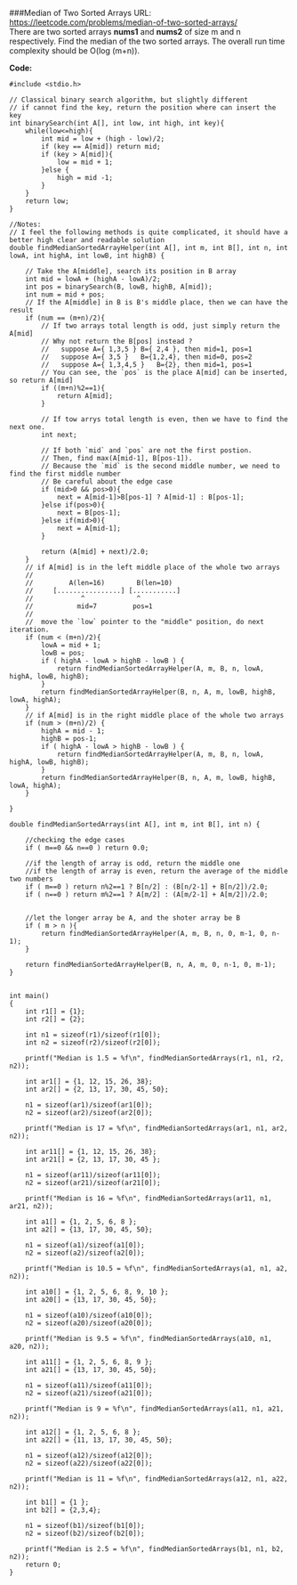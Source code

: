 ###Median of Two Sorted Arrays
URL: https://leetcode.com/problems/median-of-two-sorted-arrays/</br>
There are two sorted arrays __nums1__ and __nums2__ of size m and n respectively. Find the median of the two sorted arrays. The overall run time complexity should be O(log (m+n)).

__Code:__

	#include <stdio.h>

	// Classical binary search algorithm, but slightly different
	// if cannot find the key, return the position where can insert the key 
	int binarySearch(int A[], int low, int high, int key){
	    while(low<=high){
	        int mid = low + (high - low)/2;
	        if (key == A[mid]) return mid;
	        if (key > A[mid]){
	            low = mid + 1;
	        }else {
	            high = mid -1;
	        }
	    }
	    return low;
	}

	//Notes:
	// I feel the following methods is quite complicated, it should have a better high clear and readable solution
	double findMedianSortedArrayHelper(int A[], int m, int B[], int n, int lowA, int highA, int lowB, int highB) {

	    // Take the A[middle], search its position in B array
	    int mid = lowA + (highA - lowA)/2;
	    int pos = binarySearch(B, lowB, highB, A[mid]);
	    int num = mid + pos;
	    // If the A[middle] in B is B's middle place, then we can have the result
	    if (num == (m+n)/2){
	        // If two arrays total length is odd, just simply return the A[mid]
	        // Why not return the B[pos] instead ? 
	        //   suppose A={ 1,3,5 } B={ 2,4 }, then mid=1, pos=1
	        //   suppose A={ 3,5 }   B={1,2,4}, then mid=0, pos=2
	        //   suppose A={ 1,3,4,5 }   B={2}, then mid=1, pos=1
	        // You can see, the `pos` is the place A[mid] can be inserted, so return A[mid]
	        if ((m+n)%2==1){
	            return A[mid];
	        }
	        
	        // If tow arrys total length is even, then we have to find the next one.
	        int next;

	        // If both `mid` and `pos` are not the first postion.
	        // Then, find max(A[mid-1], B[pos-1]). 
	        // Because the `mid` is the second middle number, we need to find the first middle number
	        // Be careful about the edge case
	        if (mid>0 && pos>0){ 
	            next = A[mid-1]>B[pos-1] ? A[mid-1] : B[pos-1];
	        }else if(pos>0){
	            next = B[pos-1];
	        }else if(mid>0){
	            next = A[mid-1];
	        }
	        
	        return (A[mid] + next)/2.0;
	    }
	    // if A[mid] is in the left middle place of the whole two arrays
	    //
	    //         A(len=16)        B(len=10)
	    //     [................] [...........]
	    //            ^             ^
	    //           mid=7         pos=1
	    //
	    //  move the `low` pointer to the "middle" position, do next iteration.
	    if (num < (m+n)/2){
	        lowA = mid + 1;
	        lowB = pos; 
	        if ( highA - lowA > highB - lowB ) {
	            return findMedianSortedArrayHelper(A, m, B, n, lowA, highA, lowB, highB);
	        }
	        return findMedianSortedArrayHelper(B, n, A, m, lowB, highB, lowA, highA);
	    }
	    // if A[mid] is in the right middle place of the whole two arrays
	    if (num > (m+n)/2) {
	        highA = mid - 1;
	        highB = pos-1;
	        if ( highA - lowA > highB - lowB ) {
	            return findMedianSortedArrayHelper(A, m, B, n, lowA, highA, lowB, highB);
	        }
	        return findMedianSortedArrayHelper(B, n, A, m, lowB, highB, lowA, highA);
	    }

	}

	double findMedianSortedArrays(int A[], int m, int B[], int n) {

	    //checking the edge cases
	    if ( m==0 && n==0 ) return 0.0;

	    //if the length of array is odd, return the middle one
	    //if the length of array is even, return the average of the middle two numbers
	    if ( m==0 ) return n%2==1 ? B[n/2] : (B[n/2-1] + B[n/2])/2.0;
	    if ( n==0 ) return m%2==1 ? A[m/2] : (A[m/2-1] + A[m/2])/2.0;
	    
	    
	    //let the longer array be A, and the shoter array be B
	    if ( m > n ){
	        return findMedianSortedArrayHelper(A, m, B, n, 0, m-1, 0, n-1);
	    }
	        
	    return findMedianSortedArrayHelper(B, n, A, m, 0, n-1, 0, m-1);
	}


	int main()
	{
	    int r1[] = {1};
	    int r2[] = {2};
	 
	    int n1 = sizeof(r1)/sizeof(r1[0]);
	    int n2 = sizeof(r2)/sizeof(r2[0]);

	    printf("Median is 1.5 = %f\n", findMedianSortedArrays(r1, n1, r2, n2));

	    int ar1[] = {1, 12, 15, 26, 38};
	    int ar2[] = {2, 13, 17, 30, 45, 50};
	 
	    n1 = sizeof(ar1)/sizeof(ar1[0]);
	    n2 = sizeof(ar2)/sizeof(ar2[0]);

	    printf("Median is 17 = %f\n", findMedianSortedArrays(ar1, n1, ar2, n2));

	    int ar11[] = {1, 12, 15, 26, 38};
	    int ar21[] = {2, 13, 17, 30, 45 };
	 
	    n1 = sizeof(ar11)/sizeof(ar11[0]);
	    n2 = sizeof(ar21)/sizeof(ar21[0]);

	    printf("Median is 16 = %f\n", findMedianSortedArrays(ar11, n1, ar21, n2));

	    int a1[] = {1, 2, 5, 6, 8 };
	    int a2[] = {13, 17, 30, 45, 50};
	 
	    n1 = sizeof(a1)/sizeof(a1[0]);
	    n2 = sizeof(a2)/sizeof(a2[0]);

	    printf("Median is 10.5 = %f\n", findMedianSortedArrays(a1, n1, a2, n2));

	    int a10[] = {1, 2, 5, 6, 8, 9, 10 };
	    int a20[] = {13, 17, 30, 45, 50};
	 
	    n1 = sizeof(a10)/sizeof(a10[0]);
	    n2 = sizeof(a20)/sizeof(a20[0]);

	    printf("Median is 9.5 = %f\n", findMedianSortedArrays(a10, n1, a20, n2));

	    int a11[] = {1, 2, 5, 6, 8, 9 };
	    int a21[] = {13, 17, 30, 45, 50};
	 
	    n1 = sizeof(a11)/sizeof(a11[0]);
	    n2 = sizeof(a21)/sizeof(a21[0]);

	    printf("Median is 9 = %f\n", findMedianSortedArrays(a11, n1, a21, n2));

	    int a12[] = {1, 2, 5, 6, 8 };
	    int a22[] = {11, 13, 17, 30, 45, 50};
	 
	    n1 = sizeof(a12)/sizeof(a12[0]);
	    n2 = sizeof(a22)/sizeof(a22[0]);

	    printf("Median is 11 = %f\n", findMedianSortedArrays(a12, n1, a22, n2));

	    int b1[] = {1 };
	    int b2[] = {2,3,4};
	 
	    n1 = sizeof(b1)/sizeof(b1[0]);
	    n2 = sizeof(b2)/sizeof(b2[0]);

	    printf("Median is 2.5 = %f\n", findMedianSortedArrays(b1, n1, b2, n2));
	    return 0;
	}